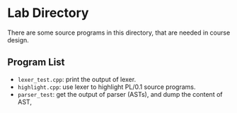 # Lab Directory

There are some source programs in this directory, that are needed in course design.

## Program List

* `lexer_test.cpp`: print the output of lexer.
* `highlight.cpp`: use lexer to highlight PL/0.1 source programs.
* `parser_test`: get the output of parser (ASTs), and dump the content of AST,
